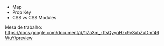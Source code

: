 - Map
- Prop Key
- CSS vs CSS Modules

Mesa de trabalho:
https://docs.google.com/document/d/1iZa3m_rTtsQyyqHzx9y3xbZuDmf46WuY/preview
